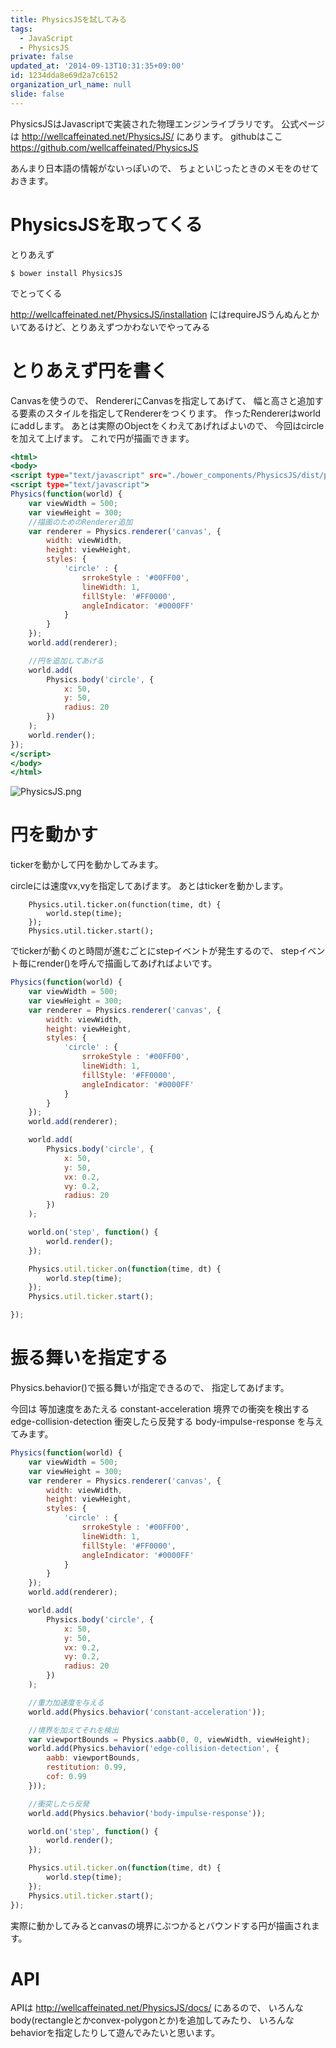 ```yaml
---
title: PhysicsJSを試してみる
tags:
  - JavaScript
  - PhysicsJS
private: false
updated_at: '2014-09-13T10:31:35+09:00'
id: 1234dda8e69d2a7c6152
organization_url_name: null
slide: false
---
```


PhysicsJSはJavascriptで実装された物理エンジンライブラリです。
公式ページは
http://wellcaffeinated.net/PhysicsJS/
にあります。
githubはここ
https://github.com/wellcaffeinated/PhysicsJS

あんまり日本語の情報がないっぽいので、
ちょといじったときのメモをのせておきます。

# PhysicsJSを取ってくる

とりあえず

```shell-session:
$ bower install PhysicsJS
```

でとってくる

http://wellcaffeinated.net/PhysicsJS/installation
にはrequireJSうんぬんとかいてあるけど、とりあえずつかわないでやってみる



# とりあえず円を書く

Canvasを使うので、
RendererにCanvasを指定してあげて、
幅と高さと追加する要素のスタイルを指定してRendererをつくります。
作ったRendererはworldにaddします。
あとは実際のObjectをくわえてあげればよいので、
今回はcircleを加えて上げます。
これで円が描画できます。


````index.html
<html>
<body>
<script type="text/javascript" src="./bower_components/PhysicsJS/dist/physicsjs-full-0.6.0.min.js"></script>
<script type="text/javascript">
Physics(function(world) {
    var viewWidth = 500;
    var viewHeight = 300;
    //描画のためのRenderer追加
    var renderer = Physics.renderer('canvas', {
        width: viewWidth,
        height: viewHeight,
        styles: {
            'circle' : {
                srrokeStyle : '#00FF00',
                lineWidth: 1,
                fillStyle: '#FF0000',
                angleIndicator: '#0000FF'
            }
        }
    });
    world.add(renderer);

    //円を追加してあげる
    world.add(
        Physics.body('circle', {
            x: 50,
            y: 50,
            radius: 20
        })
    );
    world.render();        
});
</script>
</body>
</html>
````

![PhysicsJS.png](https://qiita-image-store.s3.amazonaws.com/0/4044/fba14139-a5a5-98c9-aebe-fdd884e76097.png "PhysicsJS.png")


# 円を動かす

tickerを動かして円を動かしてみます。

circleには速度vx,vyを指定してあげます。
あとはtickerを動かします。

```js:
    Physics.util.ticker.on(function(time, dt) {
        world.step(time);
    });
    Physics.util.ticker.start();
```

でtickerが動くのと時間が進むごとにstepイベントが発生するので、
stepイベント毎にrender()を呼んで描画してあげればよいです。


```test.js
Physics(function(world) {
    var viewWidth = 500;
    var viewHeight = 300;
    var renderer = Physics.renderer('canvas', {
        width: viewWidth,
        height: viewHeight,
        styles: {
            'circle' : {
                srrokeStyle : '#00FF00',
                lineWidth: 1,
                fillStyle: '#FF0000',
                angleIndicator: '#0000FF'
            }
        }
    });
    world.add(renderer);

    world.add(
        Physics.body('circle', {
            x: 50,
            y: 50,
            vx: 0.2,
            vy: 0.2,
            radius: 20
        })
    );

    world.on('step', function() {
        world.render();        
    });

    Physics.util.ticker.on(function(time, dt) {
        world.step(time);
    });
    Physics.util.ticker.start();

});
```

# 振る舞いを指定する
Physics.behavior()で振る舞いが指定できるので、
指定してあげます。

今回は
等加速度をあたえる constant-acceleration
境界での衝突を検出する edge-collision-detection
衝突したら反発する body-impulse-response
を与えてみます。

```test.js
Physics(function(world) {
    var viewWidth = 500;
    var viewHeight = 300;
    var renderer = Physics.renderer('canvas', {
        width: viewWidth,
        height: viewHeight,
        styles: {
            'circle' : {
                srrokeStyle : '#00FF00',
                lineWidth: 1,
                fillStyle: '#FF0000',
                angleIndicator: '#0000FF'
            }
        }
    });
    world.add(renderer);

    world.add(
        Physics.body('circle', {
            x: 50,
            y: 50,
            vx: 0.2,
            vy: 0.2,
            radius: 20
        })
    );

    //重力加速度を与える
    world.add(Physics.behavior('constant-acceleration'));

    //境界を加えてそれを検出
    var viewportBounds = Physics.aabb(0, 0, viewWidth, viewHeight);
    world.add(Physics.behavior('edge-collision-detection', {
        aabb: viewportBounds,
        restitution: 0.99,
        cof: 0.99
    }));

    //衝突したら反発
    world.add(Physics.behavior('body-impulse-response'));

    world.on('step', function() {
        world.render();
    });

    Physics.util.ticker.on(function(time, dt) {
        world.step(time);
    });
    Physics.util.ticker.start();
});
```

実際に動かしてみるとcanvasの境界にぶつかるとバウンドする円が描画されます。


# API
APIは
http://wellcaffeinated.net/PhysicsJS/docs/
にあるので、
いろんなbody(rectangleとかconvex-polygonとか)を追加してみたり、
いろんなbehaviorを指定したりして遊んでみたいと思います。


